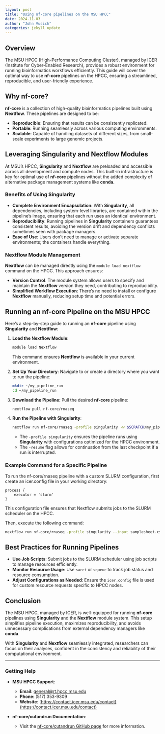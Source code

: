 ```yaml
---
layout: post 
title: "Using nf-core pipelines on the MSU HPCC" 
date: 2024-11-03 
author: "John Vusich" 
categories: jekyll update
---
```


## Overview

The MSU HPCC (High-Performance Computing Cluster), managed by ICER (Institute for Cyber-Enabled Research), provides a robust environment for running bioinformatics workflows efficiently. This guide will cover the optimal way to use **nf-core** pipelines on the HPCC, ensuring a streamlined, reproducible, and user-friendly experience.

## Why nf-core?

**nf-core** is a collection of high-quality bioinformatics pipelines built using **Nextflow**. These pipelines are designed to be:

- **Reproducible**: Ensuring that results can be consistently replicated.
- **Portable**: Running seamlessly across various computing environments.
- **Scalable**: Capable of handling datasets of different sizes, from small-scale experiments to large genomic projects.

## Leveraging Singularity and Nextflow Modules

At MSU’s HPCC, **Singularity** and **Nextflow** are preloaded and accessible across all development and compute nodes. This built-in infrastructure is key for optimal use of **nf-core** pipelines without the added complexity of alternative package management systems like **conda**.

### Benefits of Using Singularity

- **Complete Environment Encapsulation**: With **Singularity**, all dependencies, including system-level libraries, are contained within the pipeline’s image, ensuring that each run uses an identical environment.
- **Reproducibility**: Running pipelines in **Singularity** containers guarantees consistent results, avoiding the version drift and dependency conflicts sometimes seen with package managers.
- **Ease of Use**: Users don’t need to manage or activate separate environments; the containers handle everything.

### Nextflow Module Management

**Nextflow** can be managed directly using the `module load nextflow` command on the HPCC. This approach ensures:

- **Version Control**: The module system allows users to specify and maintain the **Nextflow** version they need, contributing to reproducibility.
- **Simplified Workflow Execution**: There’s no need to install or configure **Nextflow** manually, reducing setup time and potential errors.

## Running an nf-core Pipeline on the MSU HPCC

Here’s a step-by-step guide to running an **nf-core** pipeline using **Singularity** and **Nextflow**:

1. **Load the Nextflow Module**:

   ```bash
   module load Nextflow
   ```

   This command ensures **Nextflow** is available in your current environment.

2. **Set Up Your  Directory**: Navigate to or create a directory where you want to run the pipeline:

   ```bash
   mkdir ~/my_pipeline_run
   cd ~/my_pipeline_run
   ```

3. **Download the Pipeline**:
   Pull the desired **nf-core** pipeline:

   ```bash
   nextflow pull nf-core/rnaseq
   ```

4. **Run the Pipeline with Singularity**:

   ```bash
   nextflow run nf-core/rnaseq -profile singularity -w $SCRATCH/my_pipeline_run
   ```

   - The `-profile singularity` ensures the pipeline runs using **Singularity** with configurations optimized for the HPCC environment.
   - The `-resume` flag allows for continuation from the last checkpoint if a run is interrupted.

### Example Command for a Specific Pipeline

To run the nf-core/rnaseq pipeline with a custom SLURM configuration, first create an icer.config file in your working directory:

```
process {
    executor = 'slurm'
}
```

This configuration file ensures that Nextflow submits jobs to the SLURM scheduler on the HPCC.

Then, execute the following command:

```bash
nextflow run nf-core/rnaseq -profile singularity --input samplesheet.csv --genome GRCh38
```

## Best Practices for Running Pipelines

- **Use Job Scripts**: Submit jobs to the SLURM scheduler using job scripts to manage resources efficiently.
- **Monitor Resource Usage**: Use `sacct` or `squeue` to track job status and resource consumption.
- **Adjust Configurations as Needed**: Ensure the `icer.config` file is used for custom resource requests specific to HPCC nodes.

## Conclusion

The MSU HPCC, managed by ICER, is well-equipped for running **nf-core** pipelines using **Singularity** and the **Nextflow** module system. This setup simplifies pipeline execution, maximizes reproducibility, and avoids unnecessary complications from external dependency managers like **conda**.

With **Singularity** and **Nextflow** seamlessly integrated, researchers can focus on their analyses, confident in the consistency and reliability of their computational environment.

---

### Getting Help

- **MSU HPCC Support**:
  - **Email**: [general@rt.hpcc.msu.edu](mailto:general@rt.hpcc.msu.edu)
  - **Phone**: (517) 353-9309
  - **Website**: [https://contact.icer.msu.edu/contact](https://contact.icer.msu.edu/contact)

- **nf-core/cutandrun Documentation**:
  - Visit the [nf-core/cutandrun GitHub page](https://github.com/nf-core/cutandrun) for more information.
